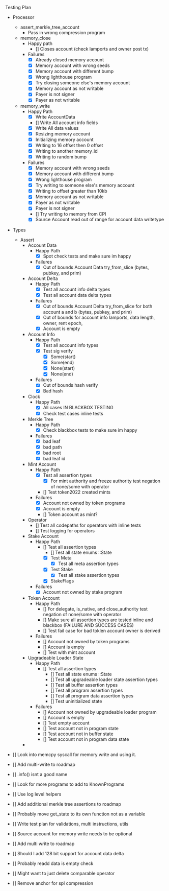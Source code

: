 Testing Plan

- Processor
  - assert_merkle_tree_account
    - Pass in wrong compression program
  - memory_close
    - Happy path
      - [] Closes account (check lamports and owner post tx)
    - Failures
      - [x] Already closed memory account
      - [x] Memory account with wrong seeds
      - [x] Memory account with different bump
      - [x] Wrong lighthouse program
      - [x] Try closing someone else's memory account
      - [x] Memory account as not writable
      - [x] Payer is not signer
      - [x] Payer as not writable
  - memory_write
    - Happy Path
      - [x] Write AccountData
      - [] Write All account info fields
      - [x] Write All data values
      - [x] Resizing memory account
      - [x] Initializing memory account
      - [x] Writing to 16 offset then 0 offset
      - [x] Writing to another memory_id
      - [x] Writing to random bump
    - Failures
      - [x] Memory account with wrong seeds
      - [x] Memory account with different bump
      - [x] Wrong lighthouse program
      - [x] Try writing to someone else's memory account
      - [x] Writing to offset greater than 10kb
      - [x] Memory account as not writable
      - [x] Payer as not writable
      - [x] Payer is not signer
      - [] Try writing to memory from CPI
      - [x] Source Account read out of range for account data writetype
- Types

  - Assert
    - Account Data
      - Happy Path
        - [x] Spot check tests and make sure im happy
      - Failures
        - [x] Out of bounds Account Data try_from_slice (bytes, pubkey, and prim)
    - Account Delta
      - Happy Path
        - [x] Test all account info delta types
        - [x] Test all account data delta types
      - Failures
        - [x] Out of bounds Account Delta try_from_slice for both account a and b (bytes, pubkey, and prim)
        - [x] Out of bounds for account info lamports, data length, owner, rent epoch,
        - [x] Account is empty
    - Account Info
      - Happy Path
        - [x] Test all account info types
        - [x] Test sig verify
          - [x] Some(start)
          - [x] Some(end)
          - [x] None(start)
          - [x] None(end)
      - Failures
        - [x] Out of bounds hash verify
        - [x] Bad hash
    - Clock
      - Happy Path
        - [x] All cases IN BLACKBOX TESTING
        - [x] Check test cases inline tests
    - Merkle Tree
      - Happy Path
        - [x] Check blackbox tests to make sure im happy
      - Failures
        - [x] bad leaf
        - [x] bad path
        - [x] bad root
        - [x] bad leaf id
    - Mint Account
      - Happy Path
        - [x] Test all assertion types
          - [x] For mint authority and freeze authority test negation of none/some with operator
        - [] Test token2022 created mints
      - Failures
        - [x] Account not owned by token programs
        - [x] Account is empty
        - [] Token account as mint?
    - Operator
      - [] Test all codepaths for operators with inline tests
      - [] Test logging for operators
    - Stake Account
      - Happy Path
        - [] Test all assertion types
          - [] Test all state enums ::State
          - [x] Test Meta
            - [x] Test all meta assertion types
          - [x] Test Stake
            - [x] Test all stake assertion types
          - [x] StakeFlags
      - Failures
        - [x] Account not owned by stake program
    - Token Account
      - Happy Path
        - [] For delegate, is_native, and close_authority test negation of none/some with operator
        - [] Make sure all assertion types are tested inline and blackbox (FAILURE AND SUCCESS CASES)
        - [] Test fail case for bad toklen account owner is derived
      - Failures
        - [] Account not owned by token programs
        - [] Account is empty
        - [] Test with mint account
    - Upgradeable Loader State
      - Happy Path
        - [] Test all assertion types
          - [] Test all state enums ::State
          - [] Test all upgradeable loader state assertion types
          - [] Test all buffer assertion types
          - [] Test all program assertion types
          - [] Test all program data assertion types
          - [] Test uninitialized state
      - Failures
        - [] Account not owned by upgradeable loader program
        - [] Account is empty
        - [] Test empty account
        - [] Test account not in program state
        - [] Test account not in buffer state
        - [] Test account not in program data state
    -

- [] Look into memcpy syscall for memory write and using it.
- [] Add multi-write to roadmap
- [] .info() isnt a good name
- [] Look for more programs to add to KnownPrograms
- [] Use log level helpers
- [] Add additional merkle tree assertions to roadmap
- [] Probably move get_state to its own function not as a variable
- [] Write test plan for validations, multi instructions, utils
- [] Source account for memory write needs to be optional
- [] Add multi write to roadmap
- [] Should I add 128 bit support for account data delta
- [] Probably readd data is empty check
- [] Might want to just delete comparable operator
- [] Remove anchor for spl compression
